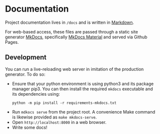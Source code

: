 # Documentation

Project documentation lives in `/docs` and is written in [Markdown](https://daringfireball.net/projects/markdown/syntax).  

For web-based access, these files are passed through a static site generator [MkDocs](https://www.mkdocs.org/),
specifically [MkDocs Material](https://squidfunk.github.io/mkdocs-material/) and served via Github Pages.

## Development

You can run a live-reloading web server in imitation of the production generator. To do so:

- Ensure that your python environment is using python3 and its package manager pip3. 
  You can then install the required `mkdocs` executable and its dependencies using:
  ```
  python -m pip install -r requirements-mkdocs.txt
  ```
- Run `mdkocs serve` from the project root. A convenience Make command is likewise provided as `make mkdocs-serve`.
- Open `http://localhost:8000` in a web browser.
- Write some docs!

